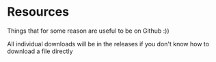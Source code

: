# Resources
Things that for some reason are useful to be on Github :))

All individual downloads will be in the releases if you don't know how to download a file directly
